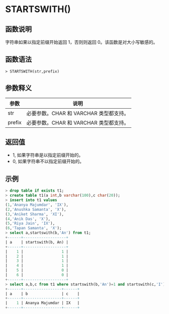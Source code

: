 # **STARTSWITH()**

## **函数说明**

字符串如果以指定前缀开始返回 1，否则则返回 0。该函数是对大小写敏感的。

## **函数语法**

```
> STARTSWITH(str,prefix)
```

## **参数释义**

|  参数   | 说明  |
|  ----  | ----  |
| str | 必要参数。CHAR 和 VARCHAR 类型都支持。|
| prefix | 必要参数。CHAR 和 VARCHAR 类型都支持。|

## **返回值**

* 1, 如果字符串是以指定前缀开始的。
* 0, 如果字符串不以指定前缀开始的。

## **示例**

```sql
> drop table if exists t1;
> create table t1(a int,b varchar(100),c char(20));
> insert into t1 values
(1,'Ananya Majumdar', 'IX'),
(2,'Anushka Samanta', 'X'),
(3,'Aniket Sharma', 'XI'),
(4,'Anik Das', 'X'),
(5,'Riya Jain', 'IX'),
(6,'Tapan Samanta', 'X');
> select a,startswith(b,'An') from t1;
+------+-------------------+
| a    | startswith(b, An) |
+------+-------------------+
|    1 |                 1 |
|    2 |                 1 |
|    3 |                 1 |
|    4 |                 1 |
|    5 |                 0 |
|    6 |                 0 |
+------+-------------------+
> select a,b,c from t1 where startswith(b,'An')=1 and startswith(c,'I')=1;
+------+-----------------+------+
| a    | b               | c    |
+------+-----------------+------+
|    1 | Ananya Majumdar | IX   |
+------+-----------------+------+
```
